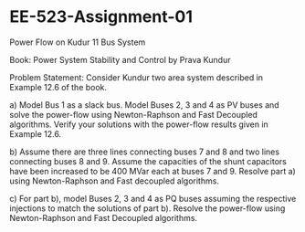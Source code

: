 # EE-523-Assignment-01
Power Flow on Kudur 11 Bus System

Book: Power System Stability and Control by Prava Kundur

Problem Statement:
Consider Kundur two area system described in Example 12.6 of the book.

a) Model Bus 1 as a slack bus. Model Buses 2, 3 and 4 as PV buses and solve the power-flow using Newton-Raphson and Fast Decoupled algorithms. 
Verify your solutions with the power-flow results given in Example 12.6.

b) Assume there are three lines connecting buses 7 and 8 and two lines connecting buses 8 and 9. 
Assume the capacities of the shunt capacitors have been increased to be 400 MVar each at buses 7 and 9. 
Resolve part a) using Newton-Raphson and Fast decoupled algorithms.

c) For part b), model Buses 2, 3 and 4 as PQ buses assuming the respective injections to match the solutions of part b). 
Resolve the power-flow using Newton-Raphson and Fast Decoupled algorithms.

